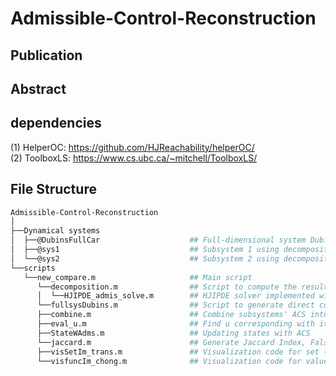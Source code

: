 # Admissible-Control-Reconstruction
## Publication
## Abstract
## dependencies
(1) HelperOC: https://github.com/HJReachability/helperOC/ \
(2) ToolboxLS: https://www.cs.ubc.ca/~mitchell/ToolboxLS/
## File Structure
```bash
Admissible-Control-Reconstruction
│
├──Dynamical systems
│  ├──@DubinsFullCar                    ## Full-dimensional system Dubins Car: 3D
│  ├──@sys1                             ## Subsystem 1 using decomposition method: 2D
│  └──@sys2                             ## Subsystem 2 using decomposition method: 2D
└──scripts
   └──new_compare.m                     ## Main script
      └──decomposition.m                ## Script to compute the result based on decomposition: subBRS and subsystems' ACSs
      │  └──HJIPDE_admis_solve.m        ## HJIPDE solver implemented with ACS computation
      └──fullsysDubins.m                ## Script to generate direct computation from full-dimensional system for comparison
      ├──combine.m                      ## Combine subsystems' ACS into full-dimensional ACS
      ├──eval_u.m                       ## Find u corresponding with its state (modify from helperOC)
      ├──StateWAdms.m                   ## Updating states with ACS
      └──jaccard.m                      ## Generate Jaccard Index, False Include and False Exclude
      ├──visSetIm_trans.m               ## Visualization code for set (modify from helperOC)
      └──visfuncIm_chong.m              ## Visualization code for value function (modify from helperOC)
```
